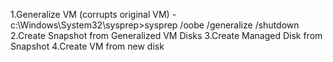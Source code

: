 1.Generalize VM (corrupts original VM) - c:\Windows\System32\sysprep\>sysprep /oobe /generalize /shutdown
2.Create Snapshot from Generalized VM Disks
3.Create Managed Disk from Snapshot
4.Create VM from new disk
